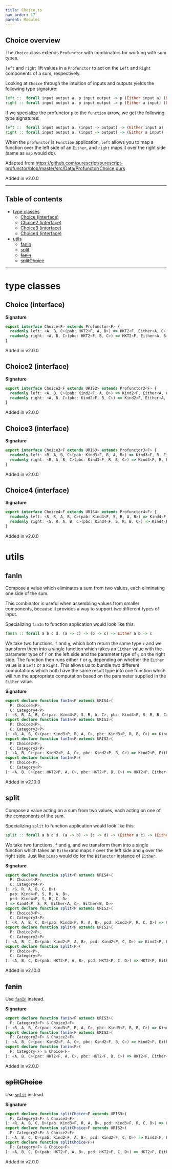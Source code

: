 ```yaml
---
title: Choice.ts
nav_order: 17
parent: Modules
---
```


## Choice overview

The `Choice` class extends `Profunctor` with combinators for working with
sum types.

`left` and `right` lift values in a `Profunctor` to act on the `Left` and
`Right` components of a sum, respectively.

Looking at `Choice` through the intuition of inputs and outputs
yields the following type signature:

```purescript
left ::  forall input output a. p input output -> p (Either input a) (Either output a)
right :: forall input output a. p input output -> p (Either a input) (Either a output)
```

If we specialize the profunctor `p` to the `function` arrow, we get the following type
signatures:

```purescript
left ::  forall input output a. (input -> output) -> (Either input a) -> (Either output a)
right :: forall input output a. (input -> output) -> (Either a input) -> (Either a output)
```

When the `profunctor` is `Function` application, `left` allows you to map a function over the
left side of an `Either`, and `right` maps it over the right side (same as `map` would do).

Adapted from https://github.com/purescript/purescript-profunctor/blob/master/src/Data/Profunctor/Choice.purs

Added in v2.0.0

---

<h2 class="text-delta">Table of contents</h2>

- [type classes](#type-classes)
  - [Choice (interface)](#choice-interface)
  - [Choice2 (interface)](#choice2-interface)
  - [Choice3 (interface)](#choice3-interface)
  - [Choice4 (interface)](#choice4-interface)
- [utils](#utils)
  - [fanIn](#fanin)
  - [split](#split)
  - [~~fanin~~](#fanin)
  - [~~splitChoice~~](#splitchoice)

---

# type classes

## Choice (interface)

**Signature**

```ts
export interface Choice<F> extends Profunctor<F> {
  readonly left: <A, B, C>(pab: HKT2<F, A, B>) => HKT2<F, Either<A, C>, Either<B, C>>
  readonly right: <A, B, C>(pbc: HKT2<F, B, C>) => HKT2<F, Either<A, B>, Either<A, C>>
}
```

Added in v2.0.0

## Choice2 (interface)

**Signature**

```ts
export interface Choice2<F extends URIS2> extends Profunctor2<F> {
  readonly left: <A, B, C>(pab: Kind2<F, A, B>) => Kind2<F, Either<A, C>, Either<B, C>>
  readonly right: <A, B, C>(pbc: Kind2<F, B, C>) => Kind2<F, Either<A, B>, Either<A, C>>
}
```

Added in v2.0.0

## Choice3 (interface)

**Signature**

```ts
export interface Choice3<F extends URIS3> extends Profunctor3<F> {
  readonly left: <R, A, B, C>(pab: Kind3<F, R, A, B>) => Kind3<F, R, Either<A, C>, Either<B, C>>
  readonly right: <R, A, B, C>(pbc: Kind3<F, R, B, C>) => Kind3<F, R, Either<A, B>, Either<A, C>>
}
```

Added in v2.0.0

## Choice4 (interface)

**Signature**

```ts
export interface Choice4<F extends URIS4> extends Profunctor4<F> {
  readonly left: <S, R, A, B, C>(pab: Kind4<F, S, R, A, B>) => Kind4<F, S, R, Either<A, C>, Either<B, C>>
  readonly right: <S, R, A, B, C>(pbc: Kind4<F, S, R, B, C>) => Kind4<F, S, R, Either<A, B>, Either<A, C>>
}
```

Added in v2.0.0

# utils

## fanIn

Compose a value which eliminates a sum from two values, each eliminating
one side of the sum.

This combinator is useful when assembling values from smaller components,
because it provides a way to support two different types of input.

Specializing `fanIn` to function application would look like this:

```purescript
fanIn :: forall a b c d. (a -> c) -> (b -> c) -> Either a b -> c
```

We take two functions, `f` and `g`, which both return the same type `c` and we transform them into a
single function which takes an `Either` value with the parameter type of `f` on the left side and
the parameter type of `g` on the right side. The function then runs either `f` or `g`, depending on
whether the `Either` value is a `Left` or a `Right`.
This allows us to bundle two different computations which both have the same result type into one
function which will run the appropriate computation based on the parameter supplied in the `Either` value.

**Signature**

```ts
export declare function fanIn<P extends URIS4>(
  P: Choice4<P>,
  C: Category4<P>
): <S, R, A, B, C>(pac: Kind4<P, S, R, A, C>, pbc: Kind4<P, S, R, B, C>) => Kind4<P, S, R, Either<A, B>, C>
export declare function fanIn<P extends URIS3>(
  P: Choice3<P>,
  C: Category3<P>
): <R, A, B, C>(pac: Kind3<P, R, A, C>, pbc: Kind3<P, R, B, C>) => Kind3<P, R, Either<A, B>, C>
export declare function fanIn<P extends URIS2>(
  P: Choice2<P>,
  C: Category2<P>
): <A, B, C>(pac: Kind2<P, A, C>, pbc: Kind2<P, B, C>) => Kind2<P, Either<A, B>, C>
export declare function fanIn<P>(
  P: Choice<P>,
  C: Category<P>
): <A, B, C>(pac: HKT2<P, A, C>, pbc: HKT2<P, B, C>) => HKT2<P, Either<A, B>, C>
```

Added in v2.10.0

## split

Compose a value acting on a sum from two values, each acting on one of
the components of the sum.

Specializing `split` to function application would look like this:

```purescript
split :: forall a b c d. (a -> b) -> (c -> d) -> (Either a c) -> (Either b d)
```

We take two functions, `f` and `g`, and we transform them into a single function which
takes an `Either`and maps `f` over the left side and `g` over the right side. Just like
`bimap` would do for the `Bifunctor` instance of `Either`.

**Signature**

```ts
export declare function split<P extends URIS4>(
  P: Choice4<P>,
  C: Category4<P>
): <S, R, A, B, C, D>(
  pab: Kind4<P, S, R, A, B>,
  pcd: Kind4<P, S, R, C, D>
) => Kind4<P, S, R, Either<A, C>, Either<B, D>>
export declare function split<P extends URIS3>(
  P: Choice3<P>,
  C: Category3<P>
): <R, A, B, C, D>(pab: Kind3<P, R, A, B>, pcd: Kind3<P, R, C, D>) => Kind3<P, R, Either<A, C>, Either<B, D>>
export declare function split<P extends URIS2>(
  P: Choice2<P>,
  C: Category2<P>
): <A, B, C, D>(pab: Kind2<P, A, B>, pcd: Kind2<P, C, D>) => Kind2<P, Either<A, C>, Either<B, D>>
export declare function split<P>(
  P: Choice<P>,
  C: Category<P>
): <A, B, C, D>(pab: HKT2<P, A, B>, pcd: HKT2<P, C, D>) => HKT2<P, Either<A, C>, Either<B, D>>
```

Added in v2.10.0

## ~~fanin~~

Use [`fanIn`](#fanIn) instead.

**Signature**

```ts
export declare function fanin<F extends URIS3>(
  F: Category3<F> & Choice3<F>
): <R, A, B, C>(pac: Kind3<F, R, A, C>, pbc: Kind3<F, R, B, C>) => Kind3<F, R, Either<A, B>, C>
export declare function fanin<F extends URIS2>(
  F: Category2<F> & Choice2<F>
): <A, B, C>(pac: Kind2<F, A, C>, pbc: Kind2<F, B, C>) => Kind2<F, Either<A, B>, C>
export declare function fanin<F>(
  F: Category<F> & Choice<F>
): <A, B, C>(pac: HKT2<F, A, C>, pbc: HKT2<F, B, C>) => HKT2<F, Either<A, B>, C>
```

Added in v2.0.0

## ~~splitChoice~~

Use [`split`](#split) instead.

**Signature**

```ts
export declare function splitChoice<F extends URIS3>(
  F: Category3<F> & Choice3<F>
): <R, A, B, C, D>(pab: Kind3<F, R, A, B>, pcd: Kind3<F, R, C, D>) => Kind3<F, R, Either<A, C>, Either<B, D>>
export declare function splitChoice<F extends URIS2>(
  F: Category2<F> & Choice2<F>
): <A, B, C, D>(pab: Kind2<F, A, B>, pcd: Kind2<F, C, D>) => Kind2<F, Either<A, C>, Either<B, D>>
export declare function splitChoice<F>(
  F: Category<F> & Choice<F>
): <A, B, C, D>(pab: HKT2<F, A, B>, pcd: HKT2<F, C, D>) => HKT2<F, Either<A, C>, Either<B, D>>
```

Added in v2.0.0
